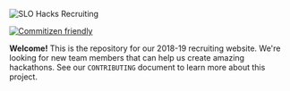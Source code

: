 ![SLO Hacks Recruiting](https://user-images.githubusercontent.com/986543/36175038-078250fe-10c3-11e8-8e9b-5bcb4529822c.png)

[![Commitizen friendly](https://img.shields.io/badge/commitizen-friendly-brightgreen.svg)](http://commitizen.github.io/cz-cli/)

__Welcome!__ This is the repository for our 2018-19 recruiting website. We're looking for new team members that can help us create amazing hackathons. See our `CONTRIBUTING` document to learn more about this project.
